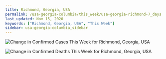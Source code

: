 ```yaml
---
title: Richmond, Georgia, USA
permalink: /usa-georgia-columbia/this_week/usa-georgia-richmond-7_days.html
last_updated: Nov 15, 2020
keywords: ["Richmond, Georgia, USA", "This Week"]
sidebar: usa-georgia-columbia_sidebar
---
```


![Change in Confirmed Cases This Week for Richmond, Georgia, USA](/covid_tracker/images/graphs/usa-georgia-richmond-delta_confirmed-7_days_graph.png)

![Change in Confirmed Deaths This Week for Richmond, Georgia, USA](/covid_tracker/images/graphs/usa-georgia-richmond-delta_deaths-7_days_graph.png)
